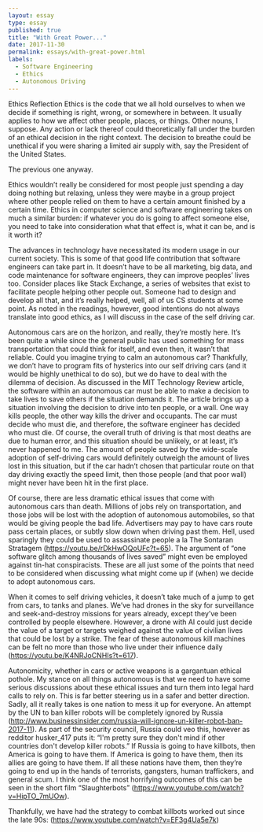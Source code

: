 ```yaml
---
layout: essay
type: essay
published: true
title: "With Great Power..."
date: 2017-11-30
permalink: essays/with-great-power.html
labels:
  - Software Engineering
  - Ethics
  - Autonomous Driving
---
```


Ethics Reflection
Ethics is the code that we all hold ourselves to when we decide if something is right, wrong, or somewhere in between. It usually applies to how we affect other people, places, or things. Other nouns, I suppose. Any action or lack thereof could theoretically fall under the burden of an ethical decision in the right context. The decision to breathe could be unethical if you were sharing a limited air supply with, say the President of the United States. 

The previous one anyway.

Ethics wouldn’t really be considered for most people just spending a day doing nothing but relaxing, unless they were maybe in a group project where other people relied on them to have a certain amount finished by a certain time. Ethics in computer science and software engineering takes on much a similar burden: if whatever you do is going to affect someone else, you need to take into consideration what that effect is, what it can be, and is it worth it?

The advances in technology have necessitated its modern usage in our current society. This is some of that good life contribution that software engineers can take part in. It doesn’t have to be all marketing, big data, and code maintenance for software engineers, they can improve peoples’ lives too. Consider places like Stack Exchange, a series of websites that exist to facilitate people helping other people out. Someone had to design and develop all that, and it’s really helped, well, all of us CS students at some point. As noted in the readings, however, good intentions do not always translate into good ethics, as I will discuss in the case of the self driving car.

Autonomous cars are on the horizon, and really, they’re mostly here. It’s been quite a while since the general public has used something for mass transportation that could think for itself, and even then, it wasn’t that reliable. Could you imagine trying to calm an autonomous car? Thankfully, we don’t have to program fits of hysterics into our self driving cars (and it would be highly unethical to do so), but we do have to deal with the dilemma of decision. As discussed in the MIT Technology Review article, the software within an autonomous car must be able to make a decision to take lives to save others if the situation demands it. The article brings up a situation involving the decision to drive into ten people, or a wall. One way kills people, the other way kills the driver and occupants. The car must decide who must die, and therefore, the software engineer has decided who must die. Of course, the overall truth of driving is that most deaths are due to human error, and this situation should be unlikely, or at least, it’s never happened to me. The amount of people saved by the wide-scale adoption of self-driving cars would definitely outweigh the amount of lives lost in this situation, but if the car hadn’t chosen that particular route on that day driving exactly the speed limit, then those people (and that poor wall) might never have been hit in the first place.

Of course, there are less dramatic ethical issues that come with autonomous cars than death. Millions of jobs rely on transportation, and those jobs will be lost with the adoption of autonomous automobiles, so that would be giving people the bad life. Advertisers may pay to have cars route pass certain places, or subtly slow down when driving past them. Hell, used sparingly they could be used to assassinate people a la The Sontaran Stratagem (https://youtu.be/rDkHwOQoUFc?t=65). The argument of “one software glitch among thousands of lives saved” might even be employed against tin-hat conspiracists. These are all just some of the points that need to be considered when discussing what might come up if (when) we decide to adopt autonomous cars. 

When it comes to self driving vehicles, it doesn’t take much of a jump to get from cars, to tanks and planes. We’ve had drones in the sky for surveillance and seek-and-destroy missions for years already, except they’ve been controlled by people elsewhere. However, a drone with AI could just decide the value of a target or targets weighed against the value of civilian lives that could be lost by a strike. The fear of these autonomous kill machines can be felt no more than those who live under their influence daily (https://youtu.be/K4NRJoCNHIs?t=617). 

Autonomicity, whether in cars or active weapons is a gargantuan ethical pothole. My stance on all things autonomous is that we need to have some serious discussions about these ethical issues and turn them into legal hard calls to rely on. This is far better steering us in  a safer and better direction. Sadly, all it really takes is one nation to mess it up for everyone. An attempt by the UN to ban killer robots will be completely ignored by Russia (http://www.businessinsider.com/russia-will-ignore-un-killer-robot-ban-2017-11). As part of the security council, Russia could veo this, however as redditor husker_417 puts it: “I'm pretty sure they don't mind if other countries don't develop killer robots.” If Russia is going to have killbots, then America is going to have them. If America is going to have them, then its allies are going to have them. If all these nations have them, then they’re going to end up in the hands of terrorists, gangsters, human traffickers, and general scum. I think one of the most horrifying outcomes of this can be seen in the short film “Slaughterbots” (https://www.youtube.com/watch?v=HipTO_7mUOw).

Thankfully, we have had the strategy to combat killbots worked out since the late 90s:
(https://www.youtube.com/watch?v=EF3g4Ua5e7k)

